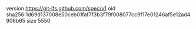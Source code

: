 version https://git-lfs.github.com/spec/v1
oid sha256:1d69d137008e50ceb01faf7f3b3f79f008077cc9f17e01246af5e12ad4906b65
size 5550
